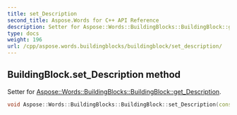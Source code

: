 ```yaml
---
title: set_Description
second_title: Aspose.Words for C++ API Reference
description: Setter for Aspose::Words::BuildingBlocks::BuildingBlock::get_Description. 
type: docs
weight: 196
url: /cpp/aspose.words.buildingblocks/buildingblock/set_description/
---
```

## BuildingBlock.set_Description method


Setter for [Aspose::Words::BuildingBlocks::BuildingBlock::get_Description](../get_description/).

```cpp
void Aspose::Words::BuildingBlocks::BuildingBlock::set_Description(const System::String &value)
```

